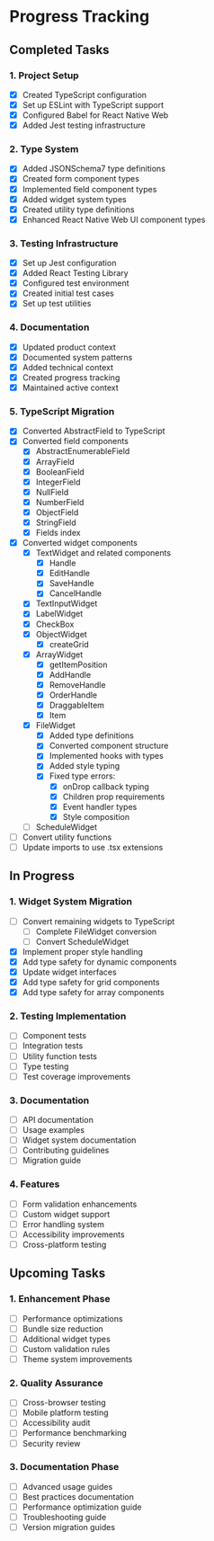 # Progress Tracking

## Completed Tasks

### 1. Project Setup
- [x] Created TypeScript configuration
- [x] Set up ESLint with TypeScript support
- [x] Configured Babel for React Native Web
- [x] Added Jest testing infrastructure

### 2. Type System
- [x] Added JSONSchema7 type definitions
- [x] Created form component types
- [x] Implemented field component types
- [x] Added widget system types
- [x] Created utility type definitions
- [x] Enhanced React Native Web UI component types

### 3. Testing Infrastructure
- [x] Set up Jest configuration
- [x] Added React Testing Library
- [x] Configured test environment
- [x] Created initial test cases
- [x] Set up test utilities

### 4. Documentation
- [x] Updated product context
- [x] Documented system patterns
- [x] Added technical context
- [x] Created progress tracking
- [x] Maintained active context

### 5. TypeScript Migration
- [x] Converted AbstractField to TypeScript
- [x] Converted field components
  - [x] AbstractEnumerableField
  - [x] ArrayField
  - [x] BooleanField
  - [x] IntegerField
  - [x] NullField
  - [x] NumberField
  - [x] ObjectField
  - [x] StringField
  - [x] Fields index
- [x] Converted widget components
  - [x] TextWidget and related components
    - [x] Handle
    - [x] EditHandle
    - [x] SaveHandle
    - [x] CancelHandle
  - [x] TextInputWidget
  - [x] LabelWidget
  - [x] CheckBox
  - [x] ObjectWidget
    - [x] createGrid
  - [x] ArrayWidget
    - [x] getItemPosition
    - [x] AddHandle
    - [x] RemoveHandle
    - [x] OrderHandle
    - [x] DraggableItem
    - [x] Item
  - [x] FileWidget
    - [x] Added type definitions
    - [x] Converted component structure
    - [x] Implemented hooks with types
    - [x] Added style typing
    - [x] Fixed type errors:
      - [x] onDrop callback typing
      - [x] Children prop requirements
      - [x] Event handler types
      - [x] Style composition
  - [ ] ScheduleWidget
- [ ] Convert utility functions
- [ ] Update imports to use .tsx extensions

## In Progress

### 1. Widget System Migration
- [ ] Convert remaining widgets to TypeScript
  - [ ] Complete FileWidget conversion
  - [ ] Convert ScheduleWidget
- [x] Implement proper style handling
- [x] Add type safety for dynamic components
- [x] Update widget interfaces
- [x] Add type safety for grid components
- [x] Add type safety for array components

### 2. Testing Implementation
- [ ] Component tests
- [ ] Integration tests
- [ ] Utility function tests
- [ ] Type testing
- [ ] Test coverage improvements

### 3. Documentation
- [ ] API documentation
- [ ] Usage examples
- [ ] Widget system documentation
- [ ] Contributing guidelines
- [ ] Migration guide

### 4. Features
- [ ] Form validation enhancements
- [ ] Custom widget support
- [ ] Error handling system
- [ ] Accessibility improvements
- [ ] Cross-platform testing

## Upcoming Tasks

### 1. Enhancement Phase
- [ ] Performance optimizations
- [ ] Bundle size reduction
- [ ] Additional widget types
- [ ] Custom validation rules
- [ ] Theme system improvements

### 2. Quality Assurance
- [ ] Cross-browser testing
- [ ] Mobile platform testing
- [ ] Accessibility audit
- [ ] Performance benchmarking
- [ ] Security review

### 3. Documentation Phase
- [ ] Advanced usage guides
- [ ] Best practices documentation
- [ ] Performance optimization guide
- [ ] Troubleshooting guide
- [ ] Version migration guides
